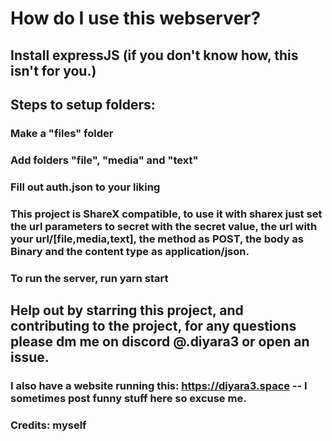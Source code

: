 # How do I use this webserver?

## Install expressJS (if you don't know how, this isn't for you.)

## Steps to setup folders:
### Make a "files" folder
### Add folders "file", "media" and "text"
### Fill out auth.json to your liking

### This project is ShareX compatible, to use it with sharex just set the url parameters to secret with the secret value, the url with your url/[file,media,text], the method as POST, the body as Binary and the content type as application/json.

### To run the server, run yarn start
## Help out by starring this project, and contributing to the project, for any questions please dm me on discord @.diyara3 or open an issue.
### I also have a website running this: https://diyara3.space -- I sometimes post funny stuff here so excuse me.
### Credits: myself
